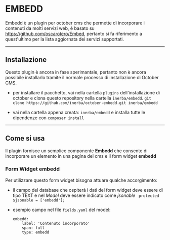 EMBEDD
===================


Embedd è un plugin per october cms che permette di incorporare i contenuti da molti servizi web, è basato su https://github.com/oscarotero/Embed, pertanto si fa riferimento a quest'ultimo per la lista aggiornata dei servizi supportati.

--------------------


Installazione
-------------

Questo plugin è ancora in fase sperimantale, pertanto non è ancora possibile installarlo tramite il normale processo di installazione di October CMS.

 - per installare il pacchetto, vai nella cartella `plugins` dell'installazione di october e clona questo repository nella cartella `inerba/embedd`.
	 `git clone https://github.com/inerba/october-embedd.git inerba/embedd`

 - vai nella cartella appena creata: `inerba/embedd` e installa tutte le dipendenze con `composer install`

----------


Come si usa
-------------------

Il plugin fornisce un semplice componente **Embedd** che consente di incorporare un elemento in una pagina del cms e il form widget **embedd**

### Form Widget embedd
Per utilizzare questo form widget bisogna attuare qualche accorgimento:

 - il campo del database che ospiterà i dati del form widget deve essere di tipo TEXT e nel *Model* deve essere indicato come *jsonable* ` protected $jsonable = ['embedd'];`
 
 - esempio campo nel file `fields.yaml` del model:
	``` 	 
	embedd:
	    label: 'Contenuto incorporato'
	    span: full
	    type: embedd
	```
